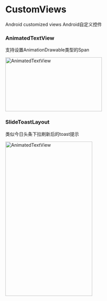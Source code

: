 # CustomViews
Android customized views
Android自定义控件
### AnimatedTextView
支持设置AnimationDrawable类型的Span

<img src="https://github.com/zh8637688/CustomViews/blob/master/animatedtextview/screenshot/screenshot.gif?raw=true" width = "300" height = "168" alt="AnimatedTextView" align=center />

### SlideToastLayout
类似今日头条下拉刷新后的toast提示

<img src="https://github.com/zh8637688/CustomViews/blob/master/slidetoastlayout/screenshot/screenshot.gif?raw=true" width = "270" height = "480" alt="AnimatedTextView" align=center />
